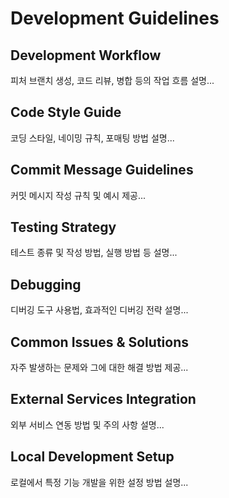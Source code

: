 # Development Guidelines
						
## Development Workflow
피처 브랜치 생성, 코드 리뷰, 병합 등의 작업 흐름 설명...
						
## Code Style Guide
코딩 스타일, 네이밍 규칙, 포매팅 방법 설명...
						
## Commit Message Guidelines
커밋 메시지 작성 규칙 및 예시 제공...
						
## Testing Strategy
테스트 종류 및 작성 방법, 실행 방법 등 설명...
						
## Debugging
디버깅 도구 사용법, 효과적인 디버깅 전략 설명...
						
## Common Issues & Solutions
자주 발생하는 문제와 그에 대한 해결 방법 제공...
						
## External Services Integration
외부 서비스 연동 방법 및 주의 사항 설명...
						
## Local Development Setup
로컬에서 특정 기능 개발을 위한 설정 방법 설명...
